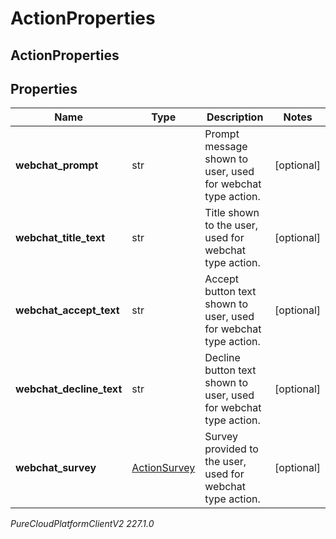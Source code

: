 # ActionProperties

## ActionProperties

## Properties

|Name | Type | Description | Notes|
|------------ | ------------- | ------------- | -------------|
| **webchat_prompt** | str | Prompt message shown to user, used for webchat type action. | [optional] |
| **webchat_title_text** | str | Title shown to the user, used for webchat type action. | [optional] |
| **webchat_accept_text** | str | Accept button text shown to user, used for webchat type action. | [optional] |
| **webchat_decline_text** | str | Decline button text shown to user, used for webchat type action. | [optional] |
| **webchat_survey** | [ActionSurvey](ActionSurvey) | Survey provided to the user, used for webchat type action. | [optional] |



_PureCloudPlatformClientV2 227.1.0_
